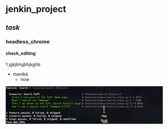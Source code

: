 # jenkin_project
## _task_
### headless_chrome
#### check_editing
1 jgkjbhgbhjkghb
* manika
  * now
  
![logo](https://github.com/Akanksha461/behave_example/blob/master/2017-06-28_1230.png)

